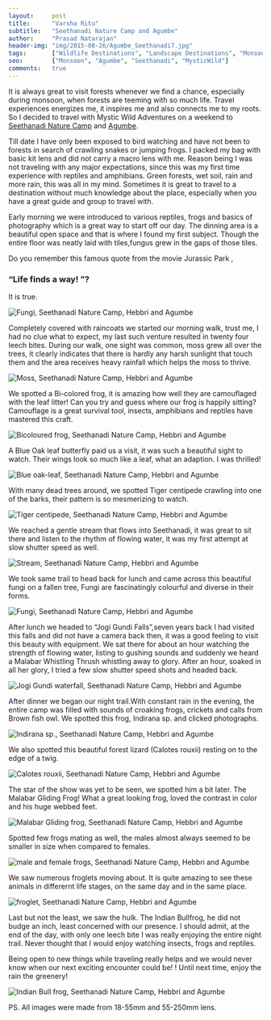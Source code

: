```yaml
---
layout:     post
title:      "Varsha Ritu"
subtitle:   "Seethanadi Nature Camp and Agumbe"
author:     "Prasad Natarajan"
header-img: "img/2015-08-26/Agumbe_Seethanadi7.jpg"
tags:       ["Wildlife Destinations", "Landscape Destinations", "Monsoon Destinations", "Agumbe"]
seo:		["Monsoon", "Agumbe", "Seethanadi", "MysticWild"]
comments:   true
---
```


<p>It is always great to visit forests whenever we find a chance, especially during monsoon, when forests are teeming with so much life. Travel experiences energizes me, it inspires me and also connects me to my roots. So I decided to travel with Mystic Wild Adventures on a weekend to <a href="http://www.wilderhood.com/accommodation/Seethanadi%20Nature%20Camp" target="_blank">Seethanadi Nature Camp</a> and <a href="http://www.wilderhood.com/destination/Agumbe" target="_blank">Agumbe</a>.</p>

<p>Till date I have only been exposed to bird watching and have not been to forests in search of crawling snakes or jumping frogs. I packed my bag with basic kit lens and did not carry a macro lens with me. Reason being I was not traveling with any major expectations, since this was my first time experience with reptiles and amphibians. Green forests, wet soil, rain and more rain, this was all  in my mind. Sometimes it is great to travel to a destination without much knowledge about the place, especially when you have a great guide and group to travel with.</p> 

<p>Early morning we were introduced to various reptiles, frogs and basics of photography which is a great way to start off our day. The dinning area is a beautiful open space and that is where I found my first subject. Though the entire floor was neatly laid with tiles,fungus grew in the gaps  of those tiles.</p>

<p>Do you remember this famous quote from the movie Jurassic Park ,<h3>“Life finds a way! ”?</h3> It is true.</p>

<img src="{{ site.baseurl}}/img/2015-08-26/Agumbe_Seethanadi1.jpg" alt="Fungi, Seethanadi Nature Camp, Hebbri and Agumbe">

<p>Completely covered with raincoats we started our morning walk, trust me, I had no clue what to expect, my last such venture resulted in twenty four leech bites. During our walk, one sight was common, moss grew all over the trees, it clearly indicates that there is hardly any harsh sunlight that touch them and the area receives heavy rainfall which helps the moss to thrive.</p>

<img src="{{ site.baseurl}}/img/2015-08-26/Agumbe_Seethanadi2.jpg" alt="Moss, Seethanadi Nature Camp, Hebbri and Agumbe">

<p>We spotted a Bi-colored frog, it is amazing how well they are camouflaged with the leaf litter! Can you try and guess where our frog is happily sitting? Camouflage is a great survival tool, insects, amphibians and reptiles have mastered this craft.</p>

<img src="{{ site.baseurl}}/img/2015-08-26/Agumbe_Seethanadi3.jpg" alt="Bicoloured frog, Seethanadi Nature Camp, Hebbri and Agumbe">

<p>A Blue Oak leaf butterfly paid us a visit, it was such a beautiful sight to watch. Their wings look so much like a leaf, what an adaption. I was thrilled!</p>

<img src="{{ site.baseurl}}/img/2015-08-26/Agumbe_Seethanadi4.jpg" alt="Blue oak-leaf, Seethanadi Nature Camp, Hebbri and Agumbe">

<p>With many dead trees around, we spotted Tiger centipede crawling into one of the barks, their pattern is so mesmerizing to watch.</p> 

<img src="{{ site.baseurl}}/img/2015-08-26/Agumbe_Seethanadi5.jpg" alt="Tiger centipede, Seethanadi Nature Camp, Hebbri and Agumbe">

<p>We reached a gentle stream that flows into Seethanadi, it was great to sit there and listen to the rhythm of flowing water, it was my first attempt at slow shutter speed as well.</p>

<img src="{{ site.baseurl}}/img/2015-08-26/Agumbe_Seethanadi6.jpg" alt="Stream, Seethanadi Nature Camp, Hebbri and Agumbe">

<p>We took same trail to head back for lunch and came across this beautiful fungi on a fallen tree, Fungi are fascinatingly colourful and diverse in their forms.</p>

<img src="{{ site.baseurl}}/img/2015-08-26/Agumbe_Seethanadi7.jpg" alt="Fungi, Seethanadi Nature Camp, Hebbri and Agumbe">

<p>After lunch we headed to “Jogi Gundi Falls”,seven years back I had visited this falls and did not have  a camera back then, it was a good feeling to visit this beauty with equipment. We sat there for about an hour watching the strength of flowing water, listing to gushing sounds and suddenly we heard a Malabar Whistling Thrush whistling away to glory. After an hour, soaked in all her glory, I tried a few slow shutter speed shots and headed back.</p>

<img src="{{ site.baseurl}}/img/2015-08-26/Agumbe_Seethanadi8.jpg" alt="Jogi Gundi waterfall, Seethanadi Nature Camp, Hebbri and Agumbe">

<p>After dinner we began our night trail.With constant rain in the evening, the entire camp was filled with sounds of croaking frogs, crickets and calls from Brown fish owl. We spotted this frog, Indirana sp. and clicked photographs.</p>

<img src="{{ site.baseurl}}/img/2015-08-26/Agumbe_Seethanadi9.jpg" alt="Indirana sp., Seethanadi Nature Camp, Hebbri and Agumbe">

<p>We also spotted this beautiful forest lizard (Calotes rouxii) resting on to the edge of a twig.</p>

<img src="{{ site.baseurl}}/img/2015-08-26/Agumbe_Seethanadi10.jpg" alt="Calotes rouxii, Seethanadi Nature Camp, Hebbri and Agumbe">

<p>The star of the show was yet to be seen, we spotted him a bit later. The Malabar Gliding Frog!
What a great looking frog, loved the contrast in color and his huge webbed feet.</p>

<img src="{{ site.baseurl}}/img/2015-08-26/Agumbe_Seethanadi11.jpg" alt="Malabar Gliding frog, Seethanadi Nature Camp, Hebbri and Agumbe">

<p>Spotted few frogs mating as well, the males almost always seemed to be smaller in size when compared to females.</p>

<img src="{{ site.baseurl}}/img/2015-08-26/Agumbe_Seethanadi12.jpg" alt="male and female frogs, Seethanadi Nature Camp, Hebbri and Agumbe">

<p>We saw numerous froglets moving about. It is quite amazing to see these animals in differernt life stages, on the same day and in the same place.</p>

<img src="{{ site.baseurl}}/img/2015-08-26/Agumbe_Seethanadi13.jpg" alt="froglet, Seethanadi Nature Camp, Hebbri and Agumbe">

<p>Last but not the least, we saw the hulk. The Indian Bullfrog, he did not budge an inch, least concerned with our presence. 
I should admit, at the end of the day, with only one leech bite I was really enjoying the entire night trail. Never thought that I would enjoy watching insects, frogs and reptiles.</p>

<p>Being open to new things  while traveling really helps and we would never know when our next exciting encounter could be! ! Until next time, enjoy the rain the greenery!</p>

<img src="{{ site.baseurl}}/img/2015-08-26/Agumbe_Seethanadi14.jpg" alt="Indian Bull frog, Seethanadi Nature Camp, Hebbri and Agumbe">

<p>PS. All images were made from 18-55mm and 55-250mm lens.</p>

